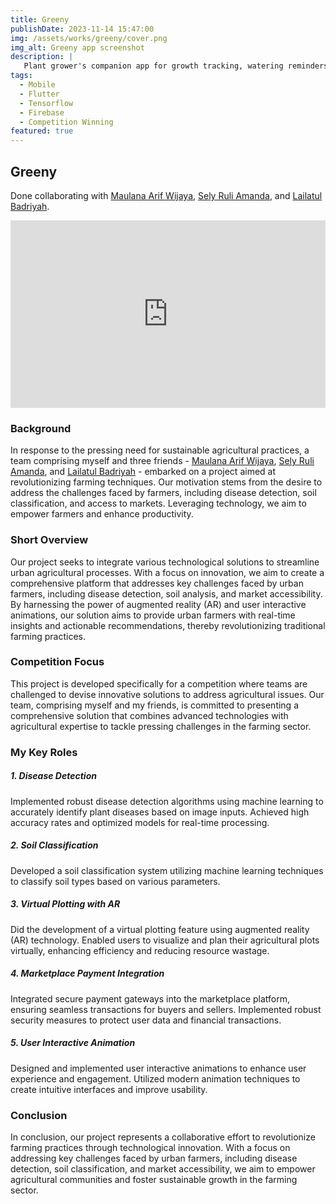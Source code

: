 ```yaml
---
title: Greeny
publishDate: 2023-11-14 15:47:00
img: /assets/works/greeny/cover.png
img_alt: Greeny app screenshot
description: |
   Plant grower's companion app for growth tracking, watering reminders, plant disease diagnosis, soil type identification, and AR garden planning with gamification. 
tags:
  - Mobile
  - Flutter
  - Tensorflow
  - Firebase
  - Competition Winning
featured: true
---
```


## Greeny


Done collaborating with [Maulana Arif Wijaya](https://www.linkedin.com/in/maulana-arif), [Sely Ruli Amanda](https://www.linkedin.com/in/sely-ruli-amanda-b2a25a1b3), and [Lailatul Badriyah](https://www.linkedin.com/in/lailatulbadriyah).

<iframe width="100%" height="300" src="https://www.youtube.com/embed/2q5aPL7HX48?si=mnS3CZu-pPL24Mmk" title="YouTube video player" frameborder="0" allow="accelerometer; autoplay; clipboard-write; encrypted-media; gyroscope; picture-in-picture; web-share" referrerpolicy="strict-origin-when-cross-origin" allowfullscreen></iframe>



### Background

In response to the pressing need for sustainable agricultural practices, a team comprising myself and three friends - [Maulana Arif Wijaya](https://www.linkedin.com/in/maulana-arif), [Sely Ruli Amanda](https://www.linkedin.com/in/sely-ruli-amanda-b2a25a1b3), and [Lailatul Badriyah](https://www.linkedin.com/in/lailatulbadriyah) - embarked on a project aimed at revolutionizing farming techniques. Our motivation stems from the desire to address the challenges faced by farmers, including disease detection, soil classification, and access to markets. Leveraging technology, we aim to empower farmers and enhance productivity.

### Short Overview

Our project seeks to integrate various technological solutions to streamline urban agricultural processes. With a focus on innovation, we aim to create a comprehensive platform that addresses key challenges faced by urban farmers, including disease detection, soil analysis, and market accessibility. By harnessing the power of augmented reality (AR) and user interactive animations, our solution aims to provide urban farmers with real-time insights and actionable recommendations, thereby revolutionizing traditional farming practices.

### Competition Focus

This project is developed specifically for a competition where teams are challenged to devise innovative solutions to address agricultural issues. Our team, comprising myself and my friends, is committed to presenting a comprehensive solution that combines advanced technologies with agricultural expertise to tackle pressing challenges in the farming sector.

### My Key Roles

##### **1. Disease Detection**
Implemented robust disease detection algorithms using machine learning to accurately identify plant diseases based on image inputs. Achieved high accuracy rates and optimized models for real-time processing.

##### **2. Soil Classification**
Developed a soil classification system utilizing machine learning techniques to classify soil types based on various parameters.

##### **3. Virtual Plotting with AR**
Did the development of a virtual plotting feature using augmented reality (AR) technology. Enabled users to visualize and plan their agricultural plots virtually, enhancing efficiency and reducing resource wastage.

##### **4. Marketplace Payment Integration**
Integrated secure payment gateways into the marketplace platform, ensuring seamless transactions for buyers and sellers. Implemented robust security measures to protect user data and financial transactions.

##### **5. User Interactive Animation**
Designed and implemented user interactive animations to enhance user experience and engagement. Utilized modern animation techniques to create intuitive interfaces and improve usability.

### Conclusion

In conclusion, our project represents a collaborative effort to revolutionize farming practices through technological innovation. With a focus on addressing key challenges faced by urban farmers, including disease detection, soil classification, and market accessibility, we aim to empower agricultural communities and foster sustainable growth in the farming sector.